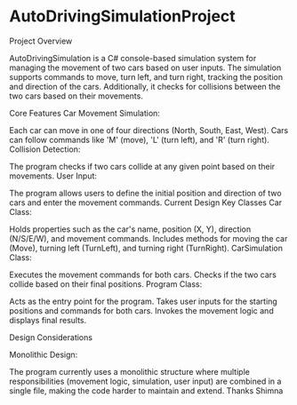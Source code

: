 # AutoDrivingSimulationProject

Project Overview

AutoDrivingSimulation is a C# console-based simulation system for managing the movement of two cars based on user inputs. The simulation supports commands to move, turn left, and turn right, tracking the position and direction of the cars. Additionally, it checks for collisions between the two cars based on their movements.

Core Features
Car Movement Simulation:

Each car can move in one of four directions (North, South, East, West).
Cars can follow commands like 'M' (move), 'L' (turn left), and 'R' (turn right).
Collision Detection:

The program checks if two cars collide at any given point based on their movements.
User Input:

The program allows users to define the initial position and direction of two cars and enter the movement commands.
Current Design
Key Classes
Car Class:

Holds properties such as the car's name, position (X, Y), direction (N/S/E/W), and movement commands.
Includes methods for moving the car (Move), turning left (TurnLeft), and turning right (TurnRight).
CarSimulation Class:

Executes the movement commands for both cars.
Checks if the two cars collide based on their final positions.
Program Class:

Acts as the entry point for the program.
Takes user inputs for the starting positions and commands for both cars.
Invokes the movement logic and displays final results.

Design Considerations

Monolithic Design:

The program currently uses a monolithic structure where multiple responsibilities (movement logic, simulation, user input) are combined in a single file, making the code harder to maintain and extend.
Thanks
Shimna
